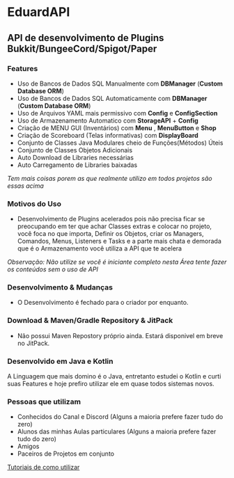 # EduardAPI
## API de desenvolvimento de Plugins Bukkit/BungeeCord/Spigot/Paper

### Features
- Uso de Bancos de Dados SQL Manualmente com **DBManager** (**Custom Database ORM**)
- Uso de Bancos de Dados SQL Automaticamente com **DBManager** (**Custom Database ORM**)
- Uso de Arquivos YAML mais permissivo com **Config** e **ConfigSection**
- Uso de Armazenamento Automatico com **StorageAPI** + **Config** 
- Criação de MENU GUI (Inventários) com **Menu** , **MenuButton** e **Shop**
- Criação de Scoreboard (Telas informativas) com **DisplayBoard**
- Conjunto de Classes Java Modulares cheio de Funções(Métodos) Úteis
- Conjunto de Classes Objetos Adicionais
- Auto Download de Libraries necessárias
- Auto Carregamento de Libraries baixadas

*Tem mais coisas porem as que realmente utilizo em todos projetos são essas acima*

### Motivos do Uso
- Desenvolvimento de Plugins acelerados pois não precisa ficar se preocupando em ter que achar Classes extras e colocar no projeto, você foca no que importa, Definir os Objetos, criar os Managers, Comandos, Menus, Listeners e Tasks e a parte mais chata e demorada que é o Armazenamento você utiliza a API que te acelera

*Observação: Não utilize se você é iniciante completo nesta Área tente fazer os conteúdos sem o uso de API*

### Desenvolvimento & Mudanças
- O Desenvolvimento é fechado para o criador por enquanto.

### Download & Maven/Gradle Repository & JitPack
- Não possui Maven Repostory próprio ainda. Estará disponivel em breve no JitPack.


### Desenvolvido em Java e Kotlin
A Linguagem que mais domino é o Java, entretanto estudei o Kotlin e curti suas Features e hoje prefiro utilizar ele em quase todos sistemas novos.

### Pessoas que utilizam
- Conhecidos do Canal e Discord (Alguns a maioria prefere fazer tudo do zero)
- Alunos das minhas Aulas particulares (Alguns a maioria prefere fazer tudo do zero)
- Amigos
- Paceiros de Projetos em conjunto

[Tutoriais de como utilizar ](https://github.com/EduardMaster/EduardAPI/wiki)
